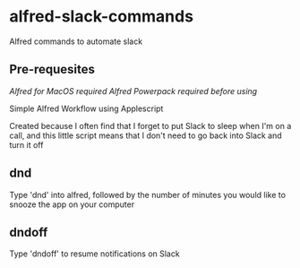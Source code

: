 # alfred-slack-commands
Alfred commands to automate slack

## Pre-requesites
*Alfred for MacOS required*
*Alfred Powerpack required before using*

Simple Alfred Workflow using Applescript

Created because I often find that I forget to put Slack to sleep when I'm on a call, and this little script means that I don't need to go back into Slack and turn it off

## dnd
Type 'dnd' into alfred, followed by the number of minutes you would like to snooze the app on your computer

## dndoff
Type 'dndoff' to resume notifications on Slack
